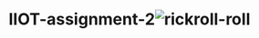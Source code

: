 # IIOT-assignment-2![rickroll-roll](https://user-images.githubusercontent.com/129668419/229354581-5487224c-588c-4b72-b4c7-427bb8d1fed6.gif)
